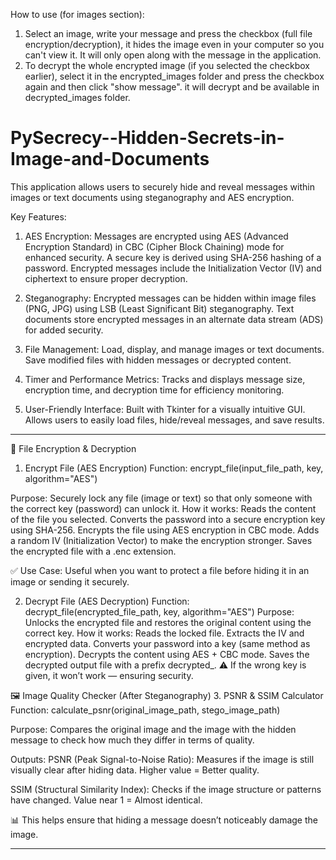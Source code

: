 How to use (for images section): 
1. Select an image, write your message and press the checkbox (full file encryption/decryption), it hides the image even in your computer so you can't view it. It will only open along with the message in the application.
2. To decrypt the whole encrypted image (if you selected the checkbox earlier), select it in the encrypted_images folder and press the checkbox again and then click "show message". it will decrypt and be available in decrypted_images folder.

# PySecrecy--Hidden-Secrets-in-Image-and-Documents
This application allows users to securely hide and reveal messages within images or text documents using steganography and AES encryption.

Key Features:
1. AES Encryption:
Messages are encrypted using AES (Advanced Encryption Standard) in CBC (Cipher Block Chaining) mode for enhanced security.
A secure key is derived using SHA-256 hashing of a password.
Encrypted messages include the Initialization Vector (IV) and ciphertext to ensure proper decryption.

2. Steganography:
Encrypted messages can be hidden within image files (PNG, JPG) using LSB (Least Significant Bit) steganography.
Text documents store encrypted messages in an alternate data stream (ADS) for added security.

3. File Management:
Load, display, and manage images or text documents.
Save modified files with hidden messages or decrypted content.

4. Timer and Performance Metrics:
Tracks and displays message size, encryption time, and decryption time for efficiency monitoring.

5. User-Friendly Interface:
Built with Tkinter for a visually intuitive GUI.
Allows users to easily load files, hide/reveal messages, and save results.
-----------------------------------
🔐 File Encryption & Decryption
1. Encrypt File (AES Encryption)
Function: encrypt_file(input_file_path, key, algorithm="AES")

Purpose:
Securely lock any file (image or text) so that only someone with the correct key (password) can unlock it.
How it works:
Reads the content of the file you selected.
Converts the password into a secure encryption key using SHA-256.
Encrypts the file using AES encryption in CBC mode.
Adds a random IV (Initialization Vector) to make the encryption stronger.
Saves the encrypted file with a .enc extension.

✅ Use Case: Useful when you want to protect a file before hiding it in an image or sending it securely.

2. Decrypt File (AES Decryption)
Function: decrypt_file(encrypted_file_path, key, algorithm="AES")
Purpose:
Unlocks the encrypted file and restores the original content using the correct key.
How it works:
Reads the locked file.
Extracts the IV and encrypted data.
Converts your password into a key (same method as encryption).
Decrypts the content using AES + CBC mode.
Saves the decrypted output file with a prefix decrypted_.
⚠️ If the wrong key is given, it won’t work — ensuring security.

🖼️ Image Quality Checker (After Steganography)
3. PSNR & SSIM Calculator
Function: calculate_psnr(original_image_path, stego_image_path)

Purpose:
Compares the original image and the image with the hidden message to check how much they differ in terms of quality.

Outputs:
PSNR (Peak Signal-to-Noise Ratio):
Measures if the image is still visually clear after hiding data.
Higher value = Better quality.

SSIM (Structural Similarity Index):
Checks if the image structure or patterns have changed.
Value near 1 = Almost identical.

📊 This helps ensure that hiding a message doesn’t noticeably damage the image.

--------------------

